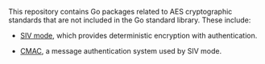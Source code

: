 This repository contains Go packages related to AES cryptographic standards that
are not included in the Go standard library. These include:

 *  [SIV mode][siv], which provides deterministic encryption with
    authentication.

 *  [CMAC][cmac], a message authentication system used by SIV mode.

[siv]: http://go.pkgdoc.org/github.com/jacobsa/aes/siv
[cmac]: http://go.pkgdoc.org/github.com/jacobsa/aes/cmac

